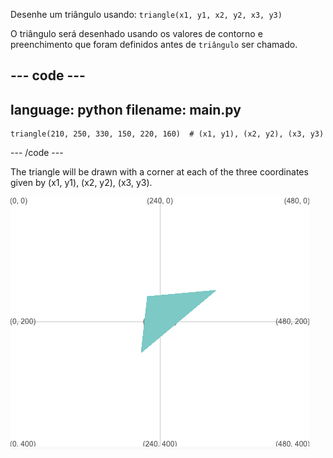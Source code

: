 Desenhe um triângulo usando: `triangle(x1, y1, x2, y2, x3, y3)`

O triângulo será desenhado usando os valores de contorno e preenchimento que foram definidos antes de `triângulo` ser chamado.

--- code ---
---
language: python
filename: main.py
---

    triangle(210, 250, 330, 150, 220, 160)  # (x1, y1), (x2, y2), (x3, y3)

--- /code ---

The triangle will be drawn with a corner at each of the three coordinates given by (x1, y1), (x2, y2), (x3, y3).

![The output area showing a triangle with corners at the coordinates from the code.](images/example.png)
